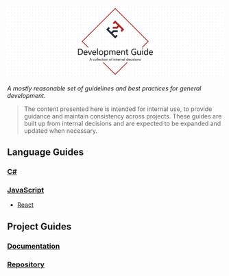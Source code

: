 ![Development Guide](./docs/.assets/project-title.png)

_A mostly reasonable set of guidelines and best practices for general development._

> The content presented here is intended for internal use, to provide guidance and maintain consistency across projects. These guides are built up from internal decisions and are expected to be expanded and updated when necessary.

## Language Guides

### [C#](.docs/javascript)

### [JavaScript](./docs/javascript)

- [React](./docs/javascript/react)

## Project Guides

### [Documentation](.docs/documentation)

### [Repository](./docs/repository)
